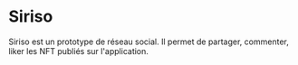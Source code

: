 # Siriso
Siriso est un prototype de réseau social. Il permet de partager, commenter, liker les NFT publiés sur l'application.
